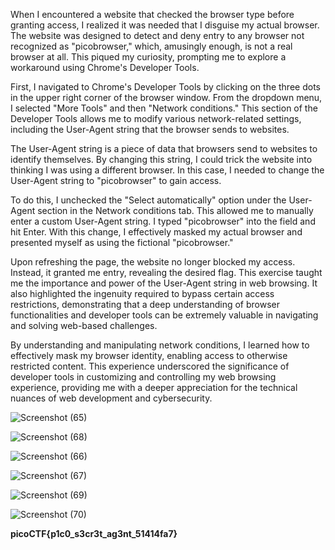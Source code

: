 When I encountered a website that checked the browser type before granting access, I realized it was needed that I disguise my actual browser. The website was designed to detect and deny entry to any browser not recognized as "picobrowser," which, amusingly enough, is not a real browser at all. This piqued my curiosity, prompting me to explore a workaround using Chrome's Developer Tools.

First, I navigated to Chrome's Developer Tools by clicking on the three dots in the upper right corner of the browser window. From the dropdown menu, I selected "More Tools" and then "Network conditions." This section of the Developer Tools allows me to modify various network-related settings, including the User-Agent string that the browser sends to websites.

The User-Agent string is a piece of data that browsers send to websites to identify themselves. By changing this string, I could trick the website into thinking I was using a different browser. In this case, I needed to change the User-Agent string to "picobrowser" to gain access.

To do this, I unchecked the "Select automatically" option under the User-Agent section in the Network conditions tab. This allowed me to manually enter a custom User-Agent string. I typed "picobrowser" into the field and hit Enter. With this change, I effectively masked my actual browser and presented myself as using the fictional "picobrowser."

Upon refreshing the page, the website no longer blocked my access. Instead, it granted me entry, revealing the desired flag. This exercise taught me the importance and power of the User-Agent string in web browsing. It also highlighted the ingenuity required to bypass certain access restrictions, demonstrating that a deep understanding of browser functionalities and developer tools can be extremely valuable in navigating and solving web-based challenges.

By understanding and manipulating network conditions, I learned how to effectively mask my browser identity, enabling access to otherwise restricted content. This experience underscored the significance of developer tools in customizing and controlling my web browsing experience, providing me with a deeper appreciation for the technical nuances of web development and cybersecurity.

![Screenshot (65)](https://github.com/user-attachments/assets/8d652672-7046-4aa4-b131-6900b796deda)


![Screenshot (68)](https://github.com/user-attachments/assets/c57c051c-b427-40e9-b2d9-871d7b17a12e)


![Screenshot (66)](https://github.com/user-attachments/assets/1a9244e4-672a-455a-b706-7be105b771c9)


![Screenshot (67)](https://github.com/user-attachments/assets/2f217d0d-9be6-4075-a96d-42a1d44147cb)


![Screenshot (69)](https://github.com/user-attachments/assets/3445cdff-2b29-40e2-bc81-b7800f77f399)


![Screenshot (70)](https://github.com/user-attachments/assets/702d33f2-865e-43f9-ab1c-c2edc50b9ec8)


**picoCTF{p1c0_s3cr3t_ag3nt_51414fa7}**
